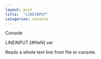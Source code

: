 ```yaml
---
layout: post
title:  "LINEINPUT"
categories: console
---
```

Console

LINEINPUT [#fileN] var

Reads a whole text line from file or console.

